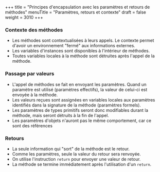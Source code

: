 +++
title = "Principes d'encapsulation avec les paramètres et retours de méthodes"
menuTitle = "Paramètres, retours et contexte"
draft = false
weight = 3010
+++

### Contexte des méthodes

* Les méthodes sont contextualisées à leurs appels. Le contexte permet d'avoir un environnement "fermé" aux informations externes.
* Les variables d'instances sont disponibles à l'intérieur de méthodes.
* Toutes variables locales à la méthode sont détruites après l'appel de la méthode.

### Passage par valeurs

* L'appel de méthodes se fait en envoyant les paramètres. Quand un paramètre est utilisé (paramètres effectifs), la valeur de celui-ci est envoyée  à la méthode.
* Les valeurs reçues sont assignées en variables locales aux paramètres identifiés dans la signature de la méthode (paramètres formels).
* Les paramètres de types primitifs seront donc modifiables durant la méthode, mais seront détruits à la fin de l'appel.
* Les paramètres d'objets n'auront pas le même comportement, car ce sont des références


### Retours

* La seule information qui "sort" de la méthode est le retour.
* Comme les paramètres, seule la valeur du retour sera renvoyée.
* On utilise l'instruction `return` pour envoyer une valeur de retour.
* La méthode se termine immédiatement après l'utilisation d'un `return`.